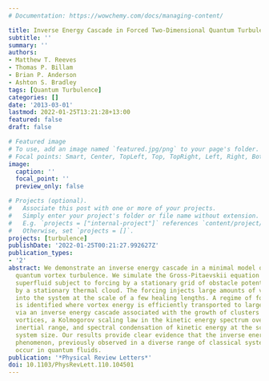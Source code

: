 ```yaml
---
# Documentation: https://wowchemy.com/docs/managing-content/

title: Inverse Energy Cascade in Forced Two-Dimensional Quantum Turbulence
subtitle: ''
summary: ''
authors:
- Matthew T. Reeves
- Thomas P. Billam
- Brian P. Anderson
- Ashton S. Bradley
tags: [Quantum Turbulence]
categories: []
date: '2013-03-01'
lastmod: 2022-01-25T13:21:28+13:00
featured: false
draft: false

# Featured image
# To use, add an image named `featured.jpg/png` to your page's folder.
# Focal points: Smart, Center, TopLeft, Top, TopRight, Left, Right, BottomLeft, Bottom, BottomRight.
image:
  caption: ''
  focal_point: ''
  preview_only: false

# Projects (optional).
#   Associate this post with one or more of your projects.
#   Simply enter your project's folder or file name without extension.
#   E.g. `projects = ["internal-project"]` references `content/project/deep-learning/index.md`.
#   Otherwise, set `projects = []`.
projects: [turbulence]
publishDate: '2022-01-25T00:21:27.992627Z'
publication_types:
- '2'
abstract: We demonstrate an inverse energy cascade in a minimal model of forced 2D
  quantum vortex turbulence. We simulate the Gross-Pitaevskii equation for a moving
  superfluid subject to forcing by a stationary grid of obstacle potentials, and damping
  by a stationary thermal cloud. The forcing injects large amounts of vortex energy
  into the system at the scale of a few healing lengths. A regime of forcing and damping
  is identified where vortex energy is efficiently transported to large length scales
  via an inverse energy cascade associated with the growth of clusters of same-circulation
  vortices, a Kolmogorov scaling law in the kinetic energy spectrum over a substantial
  inertial range, and spectral condensation of kinetic energy at the scale of the
  system size. Our results provide clear evidence that the inverse energy cascade
  phenomenon, previously observed in a diverse range of classical systems, can also
  occur in quantum fluids.
publication: '*Physical Review Letters*'
doi: 10.1103/PhysRevLett.110.104501
---
```

